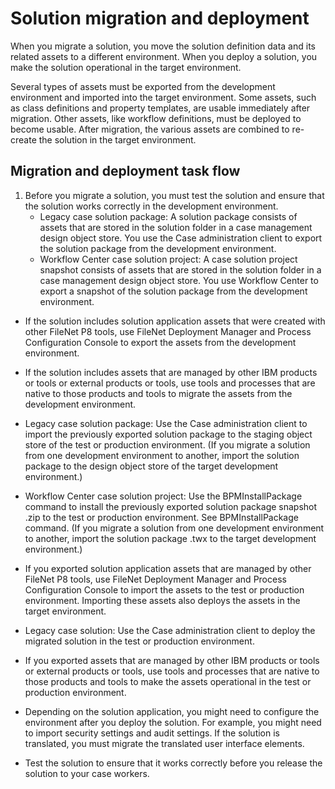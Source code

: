 # Solution migration and deployment

When you migrate a solution, you move the solution definition data and its related
assets to a different environment. When you deploy a solution, you make the solution
operational in the target environment.

Several types of assets must be exported from the development environment and imported into the
target environment. Some assets, such as class definitions and property templates, are usable
immediately after migration. Other assets, like workflow definitions, must be deployed to become
usable. After migration, the various assets are combined to re-create the solution in the target
environment.

## Migration and deployment task flow

1. Before you migrate a solution, you must test the solution and ensure that the solution works
correctly in the development environment.
    - Legacy case solution package: A solution package consists of assets that are stored in the
solution folder in a case management design object store. You use the Case administration client to export the solution
package from the development environment.
    - Workflow Center case solution project: A case solution project snapshot consists of assets that are stored in the solution
folder in a case management design object store. You use Workflow Center to
export a snapshot of the solution
package from the development environment.
- If the solution includes solution application assets that were created with other FileNet P8 tools, use FileNet Deployment
Manager and Process Configuration
Console to export the assets from the development environment.
- If the solution includes assets that are managed by other IBM products or tools or external products or tools, use tools and processes that are native
to those products and tools to migrate the assets from the development environment.

- Legacy case solution package: Use the Case administration client to import the previously
exported solution package to the staging object store of the test or production environment. (If you
migrate a solution from one development environment to another, import the solution package to the
design object store of the target development environment.)
- Workflow Center case solution project:
Use the BPMInstallPackage command to install the previously exported solution
package snapshot .zip to the test or production environment. See BPMInstallPackage command. (If you migrate a solution from one development environment to
another, import the solution package .twx to the target development environment.)
- If you exported solution application assets that are managed by other FileNet P8 tools, use FileNet Deployment
Manager and Process Configuration
Console to import the assets to the test or production environment. Importing these assets also
deploys the assets in the target environment.
- Legacy case solution: Use the Case administration client to deploy the migrated
solution in the test or production environment.
- If you exported assets that are managed by other IBM
products or tools or external products or tools, use tools and processes that are native to those
products and tools to make the assets operational in the test or production environment.
- Depending on the solution application, you might need to configure the environment after you
deploy the solution. For example, you might need to import security settings and audit settings. If
the solution is translated, you must migrate the translated user interface elements.
- Test the solution to ensure that it works correctly before you release the solution to your case
workers.
